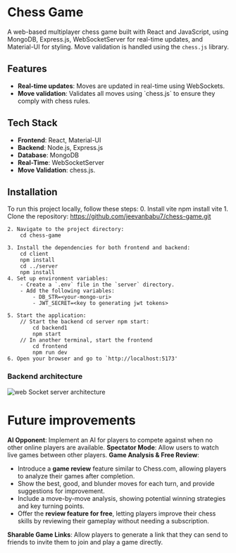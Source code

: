 # Chess Game

A web-based multiplayer chess game built with React and JavaScript, using MongoDB, Express.js, WebSocketServer for real-time updates, and Material-UI for styling. Move validation is handled using the `chess.js` library.


## Features
<ul>
	<li><strong>Real-time updates</strong>: Moves are updated in real-time using WebSockets.</li>
	<li><strong>Move validation</strong>: Validates all moves using `chess.js` to ensure they comply with chess rules.</li>
</ul>

## Tech Stack

-   **Frontend**: React, Material-UI
-   **Backend**: Node.js, Express.js
-   **Database**: MongoDB
-   **Real-Time**: WebSocketServer
-   **Move Validation**: chess.js.

## Installation
To run this project locally, follow these steps:
	0. Install vite
		npm install vite
	1. Clone the repository:
		https://github.com/jeevanbabu7/chess-game.git

	2. Navigate to the project directory:
		cd chess-game
		
	3. Install the dependencies for both frontend and backend:
		cd client
		npm install
		cd ../server
		npm install
	4. Set up environment variables:
		- Create a `.env` file in the `server` directory.
		- Add the following variables: 
			- DB_STR=<your-mongo-uri>
			- JWT_SECRET=<key to generating jwt tokens>
	
	5. Start the application:
		// Start the backend cd server npm start:
			cd backend1
			npm start
		// In another terminal, start the frontend
			cd frontend
			npm run dev
	6. Open your browser and go to `http://localhost:5173'


### Backend architecture
![web Socket server architecture](/assets/images/san-juan-mountains.jpg "San Juan Mountains")



# Future improvements

**AI Opponent**: Implement an AI for players to compete against when no other online players are available.
**Spectator Mode**: Allow users to watch live games between other players.
**Game Analysis & Free Review**:

-   Introduce a **game review** feature similar to Chess.com, allowing players to analyze their games after completion.
-   Show the best, good, and blunder moves for each turn, and provide suggestions for improvement.
-   Include a move-by-move analysis, showing potential winning strategies and key turning points.
-   Offer the **review feature for free**, letting players improve their chess skills by reviewing their gameplay without needing a subscription.

<strong> Sharable Game Links</strong>:  Allow players to generate a link that they can send to friends to invite them to join and play a game directly.
